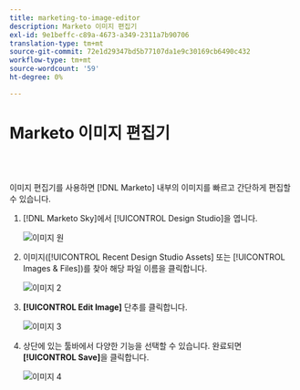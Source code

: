 ```yaml
---
title: marketing-to-image-editor
description: Marketo 이미지 편집기
exl-id: 9e1beffc-c89a-4673-a349-2311a7b90706
translation-type: tm+mt
source-git-commit: 72e1d29347bd5b77107da1e9c30169cb6490c432
workflow-type: tm+mt
source-wordcount: '59'
ht-degree: 0%

---
```


# Marketo 이미지 편집기

<br> 

이미지 편집기를 사용하면 [!DNL Marketo] 내부의 이미지를 빠르고 간단하게 편집할 수 있습니다.

1. [!DNL Marketo Sky]에서 [!UICONTROL Design Studio]을 엽니다.

   ![이미지 원](/help/sky/assets/design-studio/marketo-image-editor/marketo-image-editor-1.png)

1. 이미지([!UICONTROL Recent Design Studio Assets] 또는 [!UICONTROL Images & Files])를 찾아 해당 파일 이름을 클릭합니다.

   ![이미지 2](/help/sky/assets/design-studio/marketo-image-editor/marketo-image-editor-2.png)

1. **[!UICONTROL Edit Image]** 단추를 클릭합니다.

   ![이미지 3](/help/sky/assets/design-studio/marketo-image-editor/marketo-image-editor-3.png)

1. 상단에 있는 툴바에서 다양한 기능을 선택할 수 있습니다. 완료되면 **[!UICONTROL Save]**&#x200B;을 클릭합니다.

   ![이미지 4](/help/sky/assets/design-studio/marketo-image-editor/marketo-image-editor-4.png)
